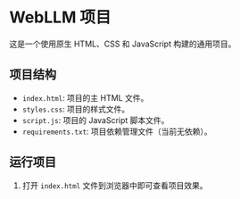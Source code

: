 # WebLLM 项目

这是一个使用原生 HTML、CSS 和 JavaScript 构建的通用项目。

## 项目结构
- `index.html`: 项目的主 HTML 文件。
- `styles.css`: 项目的样式文件。
- `script.js`: 项目的 JavaScript 脚本文件。
- `requirements.txt`: 项目依赖管理文件（当前无依赖）。

## 运行项目
1. 打开 `index.html` 文件到浏览器中即可查看项目效果。

